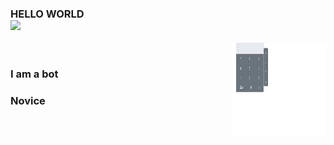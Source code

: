 ### HELLO WORLD <br>![   ](https://visitor-badge.glitch.me/badge?page_id=charistimaticmoose.charistimaticmoose)
 
<img alt="GIF" src="gh.gif" width="150" height="150" align="right"/>
<br />

<h3>
I am a bot
</h3>
<h3>
Novice
</h3> 
 
